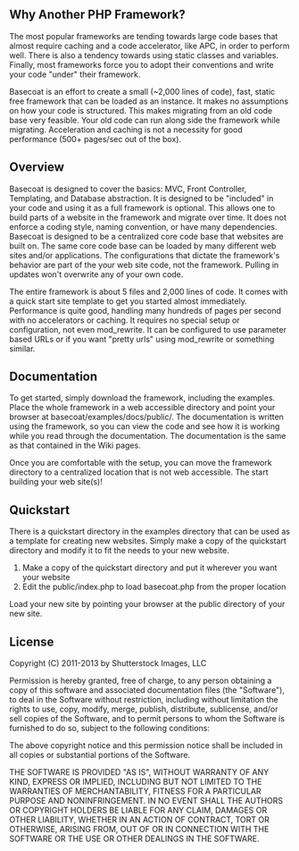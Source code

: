<h2>Why Another PHP Framework?</h2>
The most popular frameworks are tending towards large code bases that almost require caching and a code accelerator, like APC, in order to perform well. There is also a tendency towards using static classes and variables. Finally, most frameworks force you to adopt their conventions and write your code "under" their framework.

Basecoat is an effort to create a small (~2,000 lines of code), fast, static free framework that can be loaded as an instance. It makes no assumptions on how your code is structured. This makes migrating from an old code base very feasible. Your old code can run along side the framework while migrating. Acceleration and caching is not a necessity for good performance (500+ pages/sec out of the box).

<h2>Overview</h2>
Basecoat is designed to cover the basics: MVC, Front Controller, Templating, and Database abstraction. It is designed to be "included" in your code and using it as a full framework is optional. This allows one to build parts of a website in the framework and migrate over time. It does not enforce a coding style, naming convention, or have many dependencies. Basecoat is designed to be a centralized core code base that websites are built on. The same core code base can be loaded by many different web sites and/or applications. The configurations that dictate the framework's behavior are part of the your web site code, not the framework. Pulling in updates won't overwrite any of your own code. 

The entire framework is about 5 files and 2,000 lines of code. It comes with a quick start site template to get you started almost immediately. Performance is quite good, handling many hundreds of pages per second with no accelerators or caching. It requires no special setup or configuration, not even mod_rewrite. It can be configured to use parameter based URLs or if you want "pretty urls" using mod_rewrite or something similar.

<h2>Documentation</h2>
To get started, simply download the framework, including the examples. Place the whole framework in a web accessible directory and point your browser at basecoat/examples/docs/public/. The documentation is written using the framework, so you can view the code and see how it is working while you read through the documentation. The documentation is the same as that contained in the Wiki pages.

Once you are comfortable with the setup, you can move the framework directory to a centralized location that is not web accessible. The start building your web site(s)!

<h2>Quickstart</h2>
There is a quickstart directory in the examples directory that can be used as a template for creating new websites. Simply make a copy of the quickstart directory and modify it to fit the needs to your new website.
<ol>
<li>Make a copy of the quickstart directory and put it wherever you want your website</li>
<li>Edit the public/index.php to load basecoat.php from the proper location</li>
</ol>
Load your new site by pointing your browser at the public directory of your new site.

<h2>License</h2>
Copyright (C) 2011-2013 by Shutterstock Images, LLC

Permission is hereby granted, free of charge, to any person obtaining a copy of this software and associated documentation files (the "Software"), to deal in the Software without restriction, including without limitation the rights to use, copy, modify, merge, publish, distribute, sublicense, and/or sell copies of the Software, and to permit persons to whom the Software is furnished to do so, subject to the following conditions:

The above copyright notice and this permission notice shall be included in all copies or substantial portions of the Software.

THE SOFTWARE IS PROVIDED "AS IS", WITHOUT WARRANTY OF ANY KIND, EXPRESS OR IMPLIED, INCLUDING BUT NOT LIMITED TO THE WARRANTIES OF MERCHANTABILITY, FITNESS FOR A PARTICULAR PURPOSE AND NONINFRINGEMENT. IN NO EVENT SHALL THE AUTHORS OR COPYRIGHT HOLDERS BE LIABLE FOR ANY CLAIM, DAMAGES OR OTHER LIABILITY, WHETHER IN AN ACTION OF CONTRACT, TORT OR OTHERWISE, ARISING FROM, OUT OF OR IN CONNECTION WITH THE SOFTWARE OR THE USE OR OTHER DEALINGS IN THE SOFTWARE.
